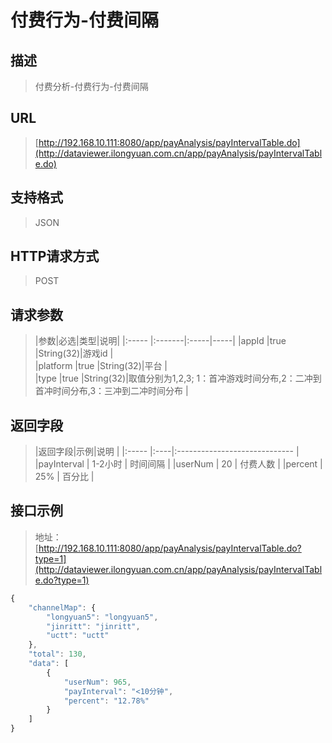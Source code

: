 # 付费行为-付费间隔

## 描述
> 付费分析-付费行为-付费间隔

## URL
> [http://192.168.10.111:8080/app/payAnalysis/payIntervalTable.do](http://dataviewer.ilongyuan.com.cn/app/payAnalysis/payIntervalTable.do)

## 支持格式
> JSON

## HTTP请求方式
> POST

## 请求参数
> |参数|必选|类型|说明|
|:-----  |:-------|:-----|-----|
|appId    |true    |String(32)|游戏id |    
|platform    |true    |String(32)|平台 |   
|type    |true    |String(32)|取值分别为1,2,3; 1：首冲游戏时间分布,2：二冲到首冲时间分布,3：三冲到二冲时间分布 |   



## 返回字段
> |返回字段|示例|说明                              |
|:-----   |:----|:-----------------------------    |
|payInterval      |  1-2小时  | 时间间隔  |
|userNum      |  20  | 付费人数  |
|percent	     |  25%  | 百分比 |

## 接口示例
> 地址：[http://192.168.10.111:8080/app/payAnalysis/payIntervalTable.do?type=1](http://dataviewer.ilongyuan.com.cn/app/payAnalysis/payIntervalTable.do?type=1)
``` javascript
{
    "channelMap": {
        "longyuan5": "longyuan5",
        "jinritt": "jinritt",
        "uctt": "uctt"
    },
    "total": 130,
    "data": [
  		{	
            "userNum": 965, 
            "payInterval": "<10分钟", 
            "percent": "12.78%"
        }
    ]
}
```
